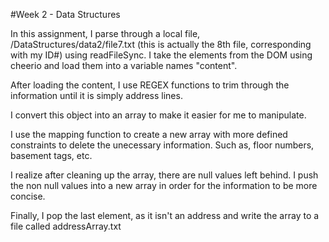 #Week 2 - Data Structures

In this assignment, I parse through a local file, /DataStructures/data2/file7.txt (this is actually the 8th file, corresponding with my ID#) using readFileSync. I take the elements from the DOM using cheerio and load them into a variable names "content".

After loading the content, I use REGEX functions to trim through the information until it is simply address lines.

I convert this object into an array to make it easier for me to manipulate.

I use the mapping function to create a new array with more defined constraints to delete the unecessary information. Such as, floor numbers, basement tags, etc.

I realize after cleaning up the array, there are null values left behind. I push the non null values into a new array in order for the information to be more concise.

Finally, I pop the last element, as it isn't an address and write the array to a file called addressArray.txt
